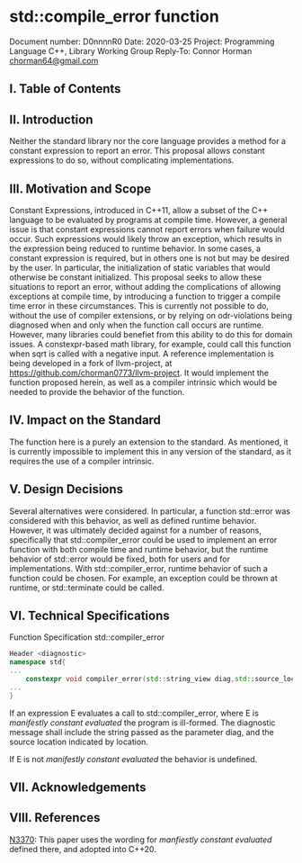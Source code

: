 # std::compile_error function
Document number: D0nnnnR0
Date: 2020-03-25
Project: Programming Language C++, Library Working Group
Reply-To: Connor Horman <chorman64@gmail.com>

## I. Table of Contents

## II. Introduction

Neither the standard library nor the core language provides a method for a constant expression to report an error. This proposal allows constant expressions to do so, without complicating implementations.

## III. Motivation and Scope

Constant Expressions, introduced in C++11, allow a subset of the C++ language to be evaluated by programs at compile time. However, a general issue is that constant expressions cannot report errors when failure would occur.
Such expressions would likely throw an exception, which results in the expression being reduced to runtime behavior. In some cases, a constant expression is required, but in others one is not but may be desired by the user. In particular, the initialization of static variables that would otherwise be constant initialized. This proposal seeks to allow these situations to report an error, without adding the complications of allowing exceptions at compile time, by introducing a function to trigger a compile time error in these circumstances.
This is currently not possible to do, without the use of compiler extensions, or by relying on odr-violations being diagnosed when and only when the function call occurs are runtime.
However, many libraries could benefiet from this ability to do this for domain issues. A constexpr-based math library, for example, could call this function when sqrt is called with a negative input.
A reference implementation is being developed in a fork of llvm-project, at <https://github.com/chorman0773/llvm-project>. It would implement the function proposed herein, as well as a compiler intrinsic which would be needed to provide the behavior of the function.

## IV. Impact on the Standard

The function here is a purely an extension to the standard. 
As mentioned, it is currently impossible to implement this in any version of the standard, as it requires the use of a compiler intrinsic.

## V. Design Decisions
Several alternatives were considered. In particular, a function std::error was considered with this behavior, as well as defined runtime behavior. However, it was ultimately decided against for a number of reasons, specifically that std::compiler_error could be used to implement an error function with both compile time and runtime behavior, but the runtime behavior of std::error would be fixed, both for users and for implementations. With std::compiler_error, runtime behavior of such a function could be chosen. For example, an exception could be thrown at runtime, or std::terminate could be called. 

## VI. Technical Specifications

Function Specification std::compiler_error

```c++
Header <diagnostic>
namespace std{
...
    constexpr void compiler_error(std::string_view diag,std::source_location location=std::source_location::current()) noexcept;
...
}
```

If an expression E evaluates a call to std::compiler_error, where E is *manifestly constant evaluated* the program is ill-formed.
The diagnostic message shall include the string passed as the parameter diag, and the source location indicated by location.

If E is not *manifestly constant evaluated* the behavior is undefined.

## VII. Acknowledgements

## VIII. References

[N3370](https://open-std.org/jtc1/sc22/wg21/docs/papers/2012/n3370.html): This paper uses the wording for *manfiestly constant evaluated* defined there, and adopted into C++20. 